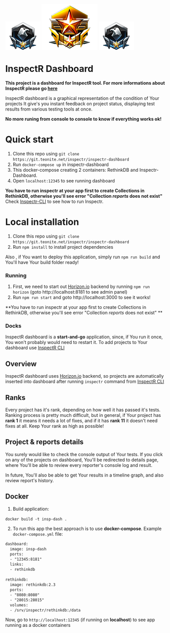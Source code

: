  ![eagle-R]  ![star] ![eagle-L]  

# InspectR Dashboard

**This project is a dashboard for InspectR tool. For more informations about InspectR please go [here][inspectr]**

InspectR dashboard is a graphical representation of the condition of Your projects
It give's you instant feedback on project status, displaying test results from various testing tools at once.

**No more runing from console to console to know if everything works ok!**




# Quick start

1. Clone this repo using `git clone https://git.teonite.net/inspectr/inspectr-dashboard`
2. Run `docker-compose up` in inspectr-dashboard 
3. This docker-compose creating 2 containers: RethinkDB and Inspectr-Dashboard.
4. Open `localhost:12345` to see running dashboard

**You have to run inspectr at your app first to create Collections in RethinkDB, otherwise you'll see error "Collection *reports* does not exist"**
Check [Inspectr-CLI][inspectr] to see how to run Inspectr.





# Local installation

1. Clone this repo using `git clone https://git.teonite.net/inspectr/inspectr-dashboard`
2. Run `npm install` to install project dependencies

Also , if You want to deploy this application, simply run `npm run build` and You'll have Your build folder ready!


### Running 
1. First, we need to start out [Horizon.io][horizon] backend by running `npm run horizon` (goto http://localhost:8181 to see admin panel)
2. Run `npm run start` and goto http://localhost:3000 to see it works!

**You have to run inspectr at your app first to create Collections in RethinkDB, otherwise you'll see error "Collection *reports* does not exist" **


### Docks
InspectR dashboard is a **start-and-go** application, since, if You run it once, You won't probably would need to restart it.
To add projects to Your dashboard use [InspectR CLI][inspectr]




## Overview

InspectR dashboard uses [Horizon.io][horizon] backend, so projects are automatically inserted
into dashboard after running `inspectr` command from [InspectR CLI][inspectr]




## Ranks

Every project has it's rank, depending on how well it has passed it's tests.
Ranking process is pretty much difficult, but in general, if Your project has **rank 1** it means it needs a lot of fixes,
and if it has **rank 11** it doesn't need fixes at all. Keep Your rank as high as possible!




## Project & reports details

You surely would like to check the console output of Your tests. If you click on any of the projects on dashboard,
You'll be redirected to details page, where You'll be able to review every reporter's console log and result.

In future, You'll also be able to get Your results in a timeline graph, and also review report's history.




## Docker

1. Build application: 

`docker build -t insp-dash .`

2. To run this app the best approach is to use **docker-compose**. Example `docker-compose.yml` file: 

```
dashboard:
  image: insp-dash
  ports:
  - "12345:8181"
  links:
  - rethinkdb

rethinkdb:
  image: rethinkdb:2.3
  ports:
  - "8080:8080"
  - "28015:28015"
  volumes:
  - /srv/inspectr/rethinkdb:/data
```

Now, go to `http://localhost:12345` (if running on __localhost__) to see app running as a docker containers

[inspectr]:https://git.teonite.net/inspectr/inspectr
[horizon]:http://horizon.io/
[eagle-L]: md_imgs/eagle-L.png "Eagle"
[eagle-R]: md_imgs/eagle-R.png "Eagle"
[star]: md_imgs/star.png "Star"